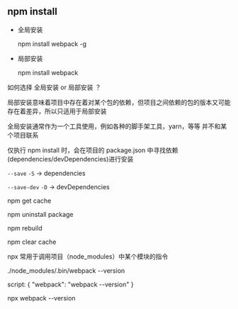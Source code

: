 
## npm install

- 全局安装

  npm install webpack -g

- 局部安装

  npm install webpack

如何选择 全局安装 or 局部安装 ？

局部安装意味着项目中存在着对某个包的依赖，但项目之间依赖的包的版本又可能存在着差异，所以只适用于局部安装

全局安装通常作为一个工具使用，例如各种的脚手架工具，yarn，等等  并不和某个项目联系

仅执行 npm install 时，会在项目的 package.json 中寻找依赖(dependencies/devDependencies)进行安装


`--save` `-S` -> dependencies

`--save-dev` `-D` -> devDependencies


npm get cache

npm uninstall package

npm rebuild

npm clear cache


npx 常用于调用项目（node_modules）中某个模块的指令

./node_modules/.bin/webpack --version

script: {
  "webpack": "webpack --version"
}

npx webpack --version